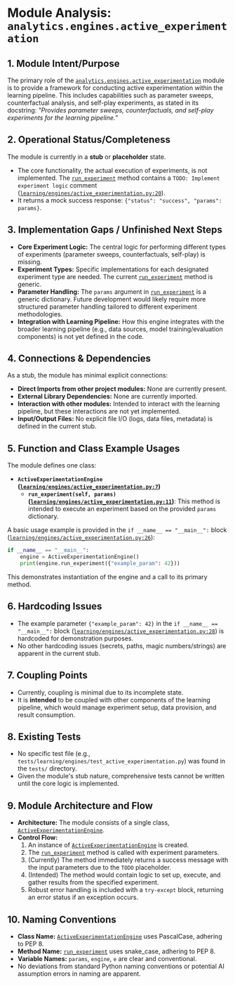 # Module Analysis: `analytics.engines.active_experimentation`

## 1. Module Intent/Purpose

The primary role of the [`analytics.engines.active_experimentation`](learning/engines/active_experimentation.py:1) module is to provide a framework for conducting active experimentation within the learning pipeline. This includes capabilities such as parameter sweeps, counterfactual analysis, and self-play experiments, as stated in its docstring: *"Provides parameter sweeps, counterfactuals, and self-play experiments for the learning pipeline."*

## 2. Operational Status/Completeness

The module is currently in a **stub** or **placeholder** state.
- The core functionality, the actual execution of experiments, is not implemented. The [`run_experiment`](learning/engines/active_experimentation.py:11) method contains a `TODO: Implement experiment logic` comment ([`learning/engines/active_experimentation.py:20`](learning/engines/active_experimentation.py:20)).
- It returns a mock success response: `{"status": "success", "params": params}`.

## 3. Implementation Gaps / Unfinished Next Steps

- **Core Experiment Logic:** The central logic for performing different types of experiments (parameter sweeps, counterfactuals, self-play) is missing.
- **Experiment Types:** Specific implementations for each designated experiment type are needed. The current [`run_experiment`](learning/engines/active_experimentation.py:11) method is generic.
- **Parameter Handling:** The `params` argument in [`run_experiment`](learning/engines/active_experimentation.py:11) is a generic dictionary. Future development would likely require more structured parameter handling tailored to different experiment methodologies.
- **Integration with Learning Pipeline:** How this engine integrates with the broader learning pipeline (e.g., data sources, model training/evaluation components) is not yet defined in the code.

## 4. Connections & Dependencies

As a stub, the module has minimal explicit connections:

- **Direct Imports from other project modules:** None are currently present.
- **External Library Dependencies:** None are currently imported.
- **Interaction with other modules:** Intended to interact with the learning pipeline, but these interactions are not yet implemented.
- **Input/Output Files:** No explicit file I/O (logs, data files, metadata) is defined in the current stub.

## 5. Function and Class Example Usages

The module defines one class:

- **`ActiveExperimentationEngine` ([`learning/engines/active_experimentation.py:7`](learning/engines/active_experimentation.py:7))**
    - **`run_experiment(self, params)` ([`learning/engines/active_experimentation.py:11`](learning/engines/active_experimentation.py:11))**: This method is intended to execute an experiment based on the provided `params` dictionary.

A basic usage example is provided in the `if __name__ == "__main__":` block ([`learning/engines/active_experimentation.py:26`](learning/engines/active_experimentation.py:26)):
```python
if __name__ == "__main__":
    engine = ActiveExperimentationEngine()
    print(engine.run_experiment({"example_param": 42}))
```
This demonstrates instantiation of the engine and a call to its primary method.

## 6. Hardcoding Issues

- The example parameter `{"example_param": 42}` in the `if __name__ == "__main__":` block ([`learning/engines/active_experimentation.py:28`](learning/engines/active_experimentation.py:28)) is hardcoded for demonstration purposes.
- No other hardcoding issues (secrets, paths, magic numbers/strings) are apparent in the current stub.

## 7. Coupling Points

- Currently, coupling is minimal due to its incomplete state.
- It is **intended** to be coupled with other components of the learning pipeline, which would manage experiment setup, data provision, and result consumption.

## 8. Existing Tests

- No specific test file (e.g., `tests/learning/engines/test_active_experimentation.py`) was found in the `tests/` directory.
- Given the module's stub nature, comprehensive tests cannot be written until the core logic is implemented.

## 9. Module Architecture and Flow

- **Architecture:** The module consists of a single class, [`ActiveExperimentationEngine`](learning/engines/active_experimentation.py:7).
- **Control Flow:**
    1. An instance of [`ActiveExperimentationEngine`](learning/engines/active_experimentation.py:7) is created.
    2. The [`run_experiment`](learning/engines/active_experimentation.py:11) method is called with experiment parameters.
    3. (Currently) The method immediately returns a success message with the input parameters due to the `TODO` placeholder.
    4. (Intended) The method would contain logic to set up, execute, and gather results from the specified experiment.
    5. Robust error handling is included with a `try-except` block, returning an error status if an exception occurs.

## 10. Naming Conventions

- **Class Name:** [`ActiveExperimentationEngine`](learning/engines/active_experimentation.py:7) uses PascalCase, adhering to PEP 8.
- **Method Name:** [`run_experiment`](learning/engines/active_experimentation.py:11) uses snake_case, adhering to PEP 8.
- **Variable Names:** `params`, `engine`, `e` are clear and conventional.
- No deviations from standard Python naming conventions or potential AI assumption errors in naming are apparent.